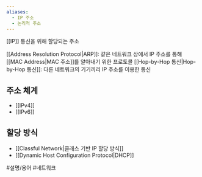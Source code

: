 ```yaml
---
aliases:
  - IP 주소
  - 논리적 주소
---
```

[[IP]] 통신을 위해 할당되는 주소

[[Address Resolution Protocol|ARP]]: 같은 네트워크 상에서 IP 주소를 통해 [[MAC Address|MAC 주소]]를 알아내기 위한 프로토콜
[[Hop-by-Hop 통신|Hop-by-Hop 통신]]: 다른 네트워크의 기기끼리 IP 주소를 이용한 통신

## 주소 체계
- [[IPv4]]
- [[IPv6]]
## 할당 방식
- [[Classful Network|클래스 기반 IP 할당 방식]]
- [[Dynamic Host Configuration Protocol|DHCP]]

#설명/용어 #네트워크